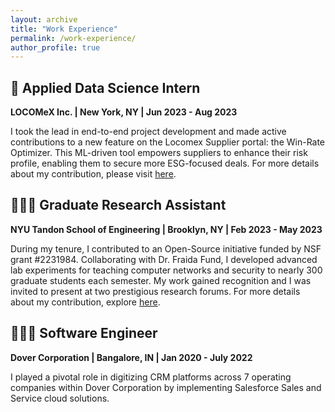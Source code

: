 ```yaml
---
layout: archive
title: "Work Experience"
permalink: /work-experience/
author_profile: true
---
```

## 🤖 Applied Data Science Intern
**LOCOMeX Inc. | New York, NY | Jun 2023 - Aug 2023**

I took the lead in end-to-end project development and made active contributions to a new feature on the Locomex Supplier portal: the Win-Rate Optimizer. This ML-driven tool empowers suppliers to enhance their risk profile, enabling them to secure more ESG-focused deals. For more details about my contribution, please visit [here](https://locomexgroup.com/Best-Supplier-Diversity-Program-Management/).

## 👩🏻‍🔬 Graduate Research Assistant
**NYU Tandon School of Engineering | Brooklyn, NY | Feb 2023 - May 2023**

During my tenure, I contributed to an Open-Source initiative funded by NSF grant #2231984. Collaborating with Dr. Fraida Fund, I developed advanced lab experiments for teaching computer networks and security to nearly 300 graduate students each semester. My work gained recognition and I was invited to present at two prestigious research forums. For more details about my contribution, explore [here](https://teaching-on-testbeds.github.io/resources/).

## 👩🏻‍💻 Software Engineer
**Dover Corporation | Bangalore, IN | Jan 2020 - July 2022**

I played a pivotal role in digitizing CRM platforms across 7 operating companies within Dover Corporation by implementing Salesforce Sales and Service cloud solutions.


